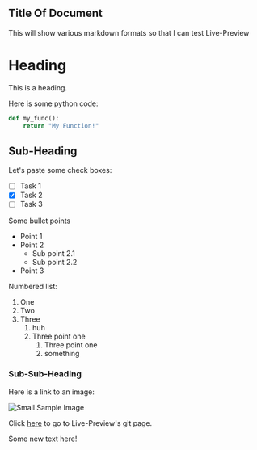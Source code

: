 Title Of Document
-----

This will show various markdown formats so that I can test Live-Preview

# Heading
This is a heading. 

Here is some python code:

```python
def my_func():
    return "My Function!"
```

## Sub-Heading

Let's paste some check boxes:
- [ ] Task 1
- [x] Task 2
- [ ] Task 3

Some bullet points
- Point 1
- Point 2
  - Sub point 2.1
  - Sub point 2.2
- Point 3

Numbered list:
1. One
2. Two
3. Three
    1. huh
    1. Three point one
        1. Three point one
        1. something


### Sub-Sub-Heading
Here is a link to an image:

![Small Sample Image](https://images.unsplash.com/photo-1600585154340-be6161a56a0c?auto=format&fit=crop&w=300)

Click [here](https://github.com/brianhuster/live-preview.nvim) to go to Live-Preview's git page.

Some new text here!
